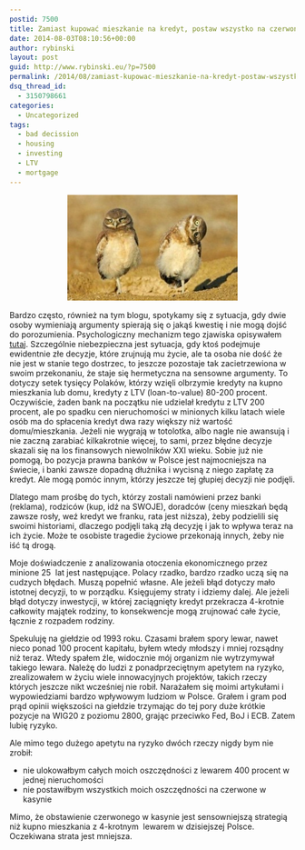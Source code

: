 ```yaml
---
postid: 7500
title: Zamiast kupować mieszkanie na kredyt, postaw wszystko na czerwone
date: 2014-08-03T08:10:56+00:00
author: rybinski
layout: post
guid: http://www.rybinski.eu/?p=7500
permalink: /2014/08/zamiast-kupowac-mieszkanie-na-kredyt-postaw-wszystko-na-czerwone/
dsq_thread_id:
  - 3150798661
categories:
  - Uncategorized
tags:
  - bad decission
  - housing
  - investing
  - LTV
  - mortgage
---
```

<p style="text-align: center;">
  <a href="/uploads/2014/08/new_perspective.jpg"><img class="size-medium wp-image-7501 aligncenter" title="new_perspective" src="/uploads/2014/08/new_perspective-300x186.jpg" alt="" width="300" height="186" /></a>
</p>

Bardzo często, również na tym blogu, spotykamy się z sytuacja, gdy dwie osoby wymieniają argumenty spierają się o jakąś kwestię i nie mogą dojść do porozumienia. Psychologiczny mechanizm tego zjawiska opisywałem [tutaj](http://www.rybinski.eu/2014/07/dlaczego-ludzie-nie-dostrzegaja-nadciagajacego-megakryzysu/). Szczególnie niebezpieczna jest sytuacja, gdy ktoś podejmuje ewidentnie złe decyzje, które zrujnują mu życie, ale ta osoba nie dość że nie jest w stanie tego dostrzec, to jeszcze pozostaje tak zacietrzewiona w swoim przekonaniu, że staje się hermetyczna na sensowne argumenty. To dotyczy setek tysięcy Polaków, którzy wzięli olbrzymie kredyty na kupno mieszkania lub domu, kredyty z LTV (loan-to-value) 80-200 procent. Oczywiście, żaden bank na początku nie udzielał kredytu z LTV 200 procent, ale po spadku cen nieruchomości w minionych kilku latach wiele osób ma do spłacenia kredyt dwa razy większy niż wartość domu/mieszkania. Jeżeli nie wygrają w totolotka, albo nagle nie awansują i nie zaczną zarabiać kilkakrotnie więcej, to sami, przez błędne decyzje skazali się na los finansowych niewolników XXI wieku. Sobie już nie pomogą, bo pozycja prawna banków w Polsce jest najmocniejsza na świecie, i banki zawsze dopadną dłużnika i wycisną z niego zapłatę za kredyt. Ale mogą pomóc innym, którzy jeszcze tej głupiej decyzji nie podjęli.

Dlatego mam prośbę do tych, którzy zostali namówieni przez banki (reklama), rodziców (kup, idź na SWOJE), doradców (ceny mieszkań będą zawsze rosły, weź kredyt we franku, rata jest niższa), żeby podzielili się swoimi historiami, dlaczego podjęli taką złą decyzję i jak to wpływa teraz na ich życie. Może te osobiste tragedie życiowe przekonają innych, żeby nie iść tą drogą.

Moje doświadczenie z analizowania otoczenia ekonomicznego przez minione 25  lat jest następujące. Polacy rzadko, bardzo rzadko uczą się na cudzych błędach. Muszą popełnić własne. Ale jeżeli błąd dotyczy mało istotnej decyzji, to w porządku. Księgujemy straty i idziemy dalej. Ale jeżeli błąd dotyczy inwestycji, w której zaciągnięty kredyt przekracza 4-krotnie całkowity majątek rodziny, to konsekwencje mogą zrujnować całe życie, łącznie z rozpadem rodziny.

Spekuluję na giełdzie od 1993 roku. Czasami brałem spory lewar, nawet nieco ponad 100 procent kapitału, byłem wtedy młodszy i mniej rozsądny niż teraz. Wtedy spałem źle, widocznie mój organizm nie wytrzymywał takiego lewara. Należę do ludzi z ponadprzeciętnym apetytem na ryzyko, zrealizowałem w życiu wiele innowacyjnych projektów, takich rzeczy których jeszcze nikt wcześniej nie robił. Narażałem się moimi artykułami i wypowiedziami bardzo wpływowym ludziom w Polsce. Grałem i gram pod prąd opinii większości na giełdzie trzymając do tej pory duże krótkie pozycje na WIG20 z poziomu 2800, grając przeciwko Fed, BoJ i ECB. Zatem lubię ryzyko.

Ale mimo tego dużego apetytu na ryzyko dwóch rzeczy nigdy bym nie zrobił:

  * nie ulokowałbym całych moich oszczędności z lewarem 400 procent w jednej nieruchomości
  * nie postawiłbym wszystkich moich oszczędności na czerwone w kasynie

Mimo, że obstawienie czerwonego w kasynie jest sensowniejszą strategią  niż kupno mieszkania z 4-krotnym  lewarem w dzisiejszej Polsce. Oczekiwana strata jest mniejsza.
